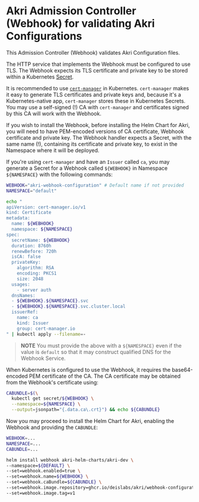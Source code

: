 # Akri Admission Controller (Webhook) for validating Akri Configurations

This Admission Controller (Webhook) validates Akri Configuration files.

The HTTP service that implements the Webhook must be configured to use TLS. The Webhook expects its TLS certificate and private key to be stored within a Kubernetes [Secret](https://kubernetes.io/docs/concepts/configuration/secret/#tls-secrets).

It is recommended to use [`cert-manager`](https://cert-manager.io) in Kubernetes. `cert-manager` makes it easy to generate TLS certificates and private keys and, because it's a Kubernetes-native app, `cert-manager` stores these in Kubernetes Secrets. You may use a self-signed (!) CA with `cert-manager` and certificates signed by this CA will work with the Webhook.

If you wish to install the Webhook, before installing the Helm Chart for Akri, you will need to have PEM-encoded versions of CA certificate, Webhook certificate and private key. The Webhook handler expects a Secret, with the same name (!), containing its certificate and private key, to exist in the Namespace where it will be deployed.

If you're using `cert-manager` and have an `Issuer` called `ca`, you may generate a Secret for a Webhook called `${WEBHOOK}` in Namespace `${NAMESPACE}` with the following commands:

```bash
WEBHOOK="akri-webhook-configuration" # Default name if not provided
NAMESPACE="default"

echo "
apiVersion: cert-manager.io/v1
kind: Certificate
metadata:
  name: ${WEBHOOK}
  namespace: ${NAMESPACE}
spec:
  secretName: ${WEBHOOK}
  duration: 8760h
  renewBefore: 720h
  isCA: false
  privateKey:
    algorithm: RSA
    encoding: PKCS1
    size: 2048
  usages:
    - server auth
  dnsNames:
  - ${WEBHOOK}.${NAMESPACE}.svc
  - ${WEBHOOK}.${NAMESPACE}.svc.cluster.local
  issuerRef:
    name: ca
    kind: Issuer
    group: cert-manager.io
" | kubectl apply --filename=-
```

> **NOTE** You must provide the above with a `${NAMESPACE}` even if the value is `default` so that it may construct qualified DNS for the Webhook Service.


When Kubernetes is configured to use the Webhook, it requires the base64-encoded PEM certificate of the CA. The CA certificate may be obtained from the Webhook's certificate using:

```bash
CABUNDLE=$(\
  kubectl get secret/${WEBHOOK} \
  --namespace=${NAMESPACE} \
  --output=jsonpath="{.data.ca\.crt}") && echo ${CABUNDLE}
```

Now you may proceed to install the Helm Chart for Akri, enabling the Webhook and providing the `CABUNDLE`:

```bash
WEBHOOK=...
NAMESPACE=...
CABUNDLE=...

helm install webhook akri-helm-charts/akri-dev \
--namespace=${DEFAULT} \
--set=webhook.enabled=true \
--set=webhook.name=${WEBHOOK} \
--set=webhook.caBundle=${CABUNDLE} \
--set=webhook.image.repository=ghcr.io/deislabs/akri/webhook-configuration \
--set=webhook.image.tag=v1
```
